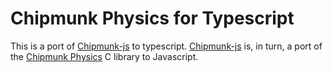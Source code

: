 # Chipmunk Physics for Typescript

This is a port of [Chipmunk-js](https://github.com/josephg/Chipmunk-js) to typescript.
[Chipmunk-js](https://github.com/josephg/Chipmunk-js) is, in turn, a port of the [Chipmunk Physics](http://chipmunk-physics.net/) C library to Javascript.
